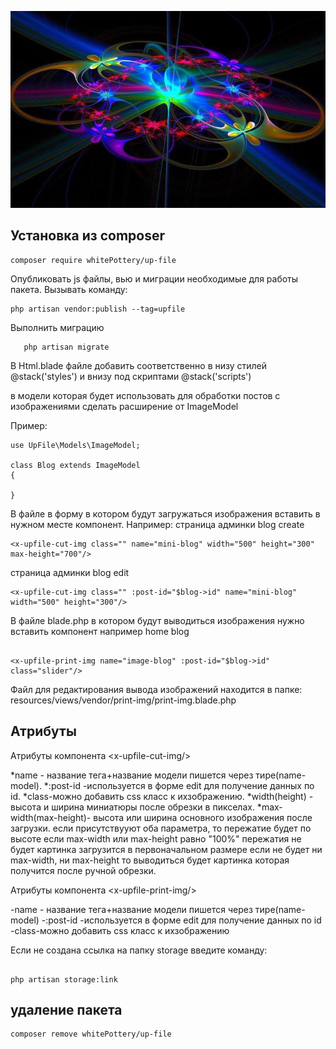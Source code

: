 <p align="center">
<img src="info/logo.jpg">
</p>


## Установка из composer

```
composer require whitePottery/up-file
```

 Опубликовать js файлы, вью и миграции необходимые для работы пакета.
Вызывать команду:
```
php artisan vendor:publish --tag=upfile
```

Выполнить миграцию
 ```
    php artisan migrate
 ```

В Html.blade файле добавить соответственно в низу стилей @stack('styles')
и внизу под скриптами @stack('scripts')

в модели которая будет использовать для обработки постов с изображениями
сделать расширение от  ImageModel

Пример:
```
use UpFile\Models\ImageModel;

class Blog extends ImageModel
{

}

```

В файле в форму в котором будут загружаться изображения вставить в нужном месте компонент.
Например:
страница админки  blog create

```
<x-upfile-cut-img class="" name="mini-blog" width="500" height="300" max-height="700"/>
```
страница админки  blog edit
```
<x-upfile-cut-img class="" :post-id="$blog->id" name="mini-blog" width="500" height="300"/>
```

В файле blade.php в котором будут выводиться изображения нужно вставить компонент
например home blog
```

<x-upfile-print-img name="image-blog" :post-id="$blog->id" class="slider"/>
```
Файл для редактирования вывода изображений находится в папке:
resources/views/vendor/print-img/print-img.blade.php

## Атрибуты

Атрибуты компонента \<x-upfile-cut-img/>

*name - название тега+название модели пишется через тире(name-model).
*:post-id -используется в форме edit для получение данных по id.
*class-можно добавить css класс к ихзображению.
*width(height) - высота и ширина миниатюры после обрезки в пикселах.
*max-width(max-height)- высота или ширина основного изображения после загрузки.
  если присутствууют оба параметра, то пережатие будет по высоте
  если max-width или max-height равно "100%" пережатия не будет
  картинка загрузится в первоначальном размере
  если не будет ни max-width, ни max-height то выводиться будет картинка
  которая получится после ручной обрезки.




Атрибуты компонента \<x-upfile-print-img/>

-name - название тега+название модели пишется через тире(name-model)
-:post-id -используется в форме edit для получение данных по id
-class-можно добавить css класс к ихзображению



Если не создана ссылка на папку storage введите команду:
```

php artisan storage:link
```


## удаление пакета

```
composer remove whitePottery/up-file
```


<!--
вынести css в отдельный файл
переделать модальное окно без батстрапа
отказаться от croppie(написать самому)
переписать все на чистом js


для переопределения слов перевода
создать нужные файлы в папке /resources/lang/vendor/upfile/en/image.php( английский вариант )
upfile - тег определенный в провайдере vendor/whitepottery/up-file/src/Providers/UpFileServiceProvider.php( строка $this->loadTranslationsFrom(__DIR__ . '/../resources/lang', 'upfile');)
-->